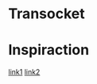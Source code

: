 # Transocket

# Inspiraction
[link1](https://github.com/mindreframer/golang-stuff/blob/master/github.com/youtube/vitess/go/umgmt/fdpass.go)
[link2](https://github.com/ftrvxmtrx/fd/)
